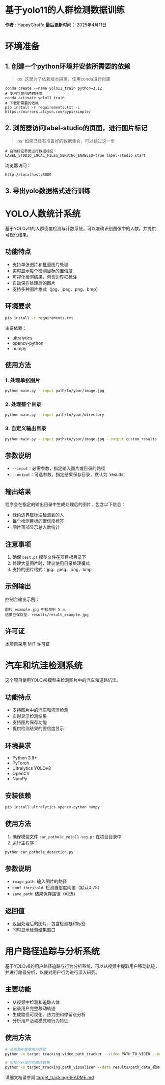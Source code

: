 # 基于yolo11的人群检测数据训练
**作者** : HappyGiraffe
**最后更新时间**： 2025年4月11日

# 环境准备

## 1. 创建一个python环境并安装所需要的依赖

   > ps: 这里为了依赖版本隔离，使用conda进行创建
```shell
conda create --name yolo11_train python=3.12
# 使用当前创建的环境
conda activate yolo11_train
# 下载所需要的依赖
pip install -r requirements.txt -i https://mirrors.aliyun.com/pypi/simple/
```
## 2. 浏览器访问label-studio的页面，进行图片标记
> ps: 如果已经有准备好的数据集合，可以跳过这一步
```shell
# 启动标记界面进行数据标记
LABEL_STUDIO_LOCAL_FILES_SERVING_ENABLED=true label-studio start
```

浏览器访问：

```shell
http://localhost:8080
```

## 3. 导出yolo数据格式进行训练



















# YOLO人数统计系统

基于YOLOv11的人群密度检测与计数系统，可以准确识别图像中的人数，并提供可视化结果。

## 功能特点

- 支持单张图片和批量图片处理
- 实时显示每个检测目标的置信度
- 可视化检测结果，包含边界框标注
- 自动保存处理后的图片
- 支持多种图片格式（jpg、jpeg、png、bmp）

## 环境要求

```bash
pip install -r requirements.txt
```

主要依赖：
- ultralytics
- opencv-python
- numpy

## 使用方法

### 1. 处理单张图片

```bash
python main.py --input path/to/your/image.jpg
```

### 2. 处理整个目录

```bash
python main.py --input path/to/your/directory
```

### 3. 自定义输出目录

```bash
python main.py --input path/to/your/image.jpg --output custom_results
```

## 参数说明

- `--input`：必需参数，指定输入图片或目录的路径
- `--output`：可选参数，指定结果保存目录，默认为 'results'

## 输出结果

程序会在指定的输出目录中生成处理后的图片，包含以下信息：
- 绿色边界框标注检测到的人
- 每个检测目标的置信度标签
- 图片顶部显示总人数统计

## 注意事项

1. 确保 `best.pt` 模型文件在项目根目录下
2. 处理大量图片时，建议使用目录处理模式
3. 支持的图片格式：jpg、jpeg、png、bmp

## 示例输出

控制台输出示例：
```
图片 example.jpg 中检测到 5 人
结果已保存至: results/result_example.jpg
```

## 许可证

本项目采用 MIT 许可证

# 汽车和坑洼检测系统

这个项目使用YOLOv8模型来检测图片中的汽车和道路坑洼。

## 功能特点

- 支持图片中的汽车和坑洼检测
- 实时显示检测结果
- 支持图片保存功能
- 提供检测结果的置信度显示

## 环境要求

- Python 3.8+
- PyTorch
- Ultralytics YOLOv8
- OpenCV
- NumPy

## 安装依赖

```bash
pip install ultralytics opencv-python numpy
```

## 使用方法

1. 确保模型文件 `car_pothole_yolo11-seg.pt` 在项目目录中
2. 运行主程序：
```bash
python car_pothole_detection.py
```

## 参数说明

- `image_path`: 输入图片的路径
- `conf_threshold`: 检测置信度阈值（默认0.25）
- `save_path`: 结果保存路径（可选）

## 返回值

- 返回处理后的图片，包含检测框和标签
- 同时显示检测结果窗口

# 用户路径追踪与分析系统

基于YOLOv8的用户路径追踪与行为分析系统，可以从视频中提取用户移动轨迹，并进行路径分析，以便对用户行为进行深入研究。

## 主要功能

- 从视频中检测和追踪人体
- 记录用户完整移动轨迹
- 生成路径可视化、热力图和停留点分析
- 分析用户活动模式和行为特征

## 使用方法

```bash
# 从视频中提取用户路径
python -m target_tracking.video_path_tracker --video PATH_TO_VIDEO --output results --analyze

# 可视化已保存的路径数据
python -m target_tracking.path_visualizer --data results/path_data_视频名称.json --type all
```

详细文档请参阅 [target_tracking/README.md](target_tracking/README.md)